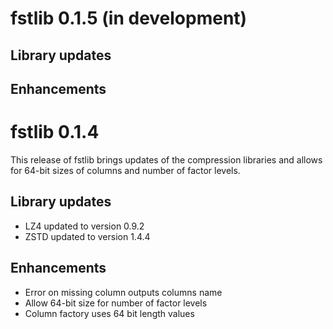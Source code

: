 
# fstlib 0.1.5 (in development)

## Library updates

## Enhancements


# fstlib 0.1.4

This release of fstlib brings updates of the compression libraries and allows for 64-bit sizes of
columns and number of factor levels.

## Library updates

* LZ4 updated to version 0.9.2
* ZSTD updated to version 1.4.4

## Enhancements

* Error on missing column outputs columns name
* Allow 64-bit size for number of factor levels
* Column factory uses 64 bit length values

